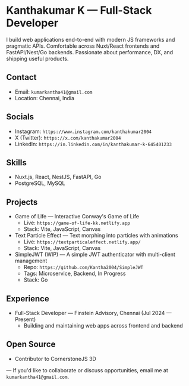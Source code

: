 # Kanthakumar K — Full-Stack Developer

I build web applications end-to-end with modern JS frameworks and pragmatic APIs. Comfortable across Nuxt/React frontends and FastAPI/Nest/Go backends. Passionate about performance, DX, and shipping useful products.

## Contact
- Email: `kumarkantha41@gmail.com`
- Location: Chennai, India

## Socials
- Instagram: `https://www.instagram.com/kanthakumar2004`
- X (Twitter): `https://x.com/kanthakumar2004`
- LinkedIn: `https://in.linkedin.com/in/kanthakumar-k-645401233`

## Skills
- Nuxt.js, React, NestJS, FastAPI, Go
- PostgreSQL, MySQL

## Projects
- Game of Life — Interactive Conway's Game of Life
  - Live: `https://game-of-life-kk.netlify.app`
  - Stack: Vite, JavaScript, Canvas
- Text Particle Effect — Text morphing into particles with animations
  - Live: `https://textparticaleffect.netlify.app/`
  - Stack: Vite, JavaScript, Canvas
- SimpleJWT (WIP) — A simple JWT authenticator with multi-client management
  - Repo: `https://github.com/Kantha2004/SimpleJWT`
  - Tags: Microservice, Backend, In Progress
  - Stack: Go

## Experience
- Full-Stack Developer — Finstein Advisory, Chennai (Jul 2024 — Present)
  - Building and maintaining web apps across frontend and backend

## Open Source
- Contributor to CornerstoneJS 3D

—
If you'd like to collaborate or discuss opportunities, email me at `kumarkantha41@gmail.com`. 
